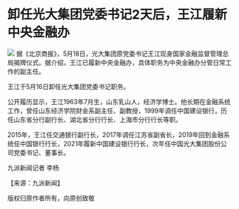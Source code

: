 # 卸任光大集团党委书记2天后，王江履新中央金融办

![](https://inews.gtimg.com/om_bt/Os0lvqGTMikXGKpl9ghPNttchREjCPjeBaI-Vf469BQiAAA/1000)
据《北京商报》，5月18日，光大集团原党委书记王江现身国家金融监督管理总局揭牌仪式。据介绍，王江已履新中央金融办，具体职务为中央金融办分管日常工作的副主任。

王江于5月16日卸任光大集团党委书记职务。

公开履历显示，王江1963年7月生，山东乳山人，经济学博士。他长期在金融系统工作，曾任山东经济学院财金系副主任、副教授，1999年调任中国建设银行，历任山东省分行副行长、湖北省分行行长、上海市分行行长等职。

2015年，王江任交通银行副行长，2017年调任江苏省副省长，2019年回到金融系统任中国银行行长，2021年履新中国建设银行行长，次年任中国光大集团股份公司党委书记、董事长。

九派新闻记者 李杨

【来源：九派新闻】

版权归原作者所有，向原创致敬

